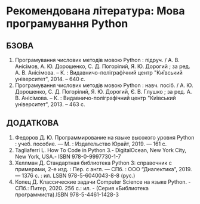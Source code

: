# Рекомендована література:  Мова програмування Python

## БЗОВА
1. Програмування числових методів мовою Python : підруч. / А. В. Анісімов, А. Ю. Дорошенко, С. Д. Погорілий, Я. Ю. Дорогий ; за ред. А. В. Анісімова. – К. : Видавничо-поліграфічний центр "Київський університет", 2014. – 640 с.
1. Програмування числових методів мовою Python : навч. посіб. / А. Ю. Дорошенко, С. Д. Погорілий, Я. Ю. Дорогий, Є. В. Глушко ; за ред. А. В. Анісімова. – К. : Видавничо-поліграфічний центр "Київський університет", 2013. – 463 с.

## ДОДАТКОВА
1. Федоров Д. Ю. Программирование на языке высокого уровня Python : учеб. пособие.  — М. : Издательство Юрайт, 2019. — 161 с.  
1. Tagliaferri L. How To Code in Python 3.- DigitalOcean, New York City, New York, USA.- ISBN 978-0-9997730-1-7
1. Хеллман Д. Стандартная библиотека Python 3: справочник с примерами, 2-е изд. : Пер. с англ. — СПб. : ООО “Диалектика”, 2019. — 1376 с. : ил. LSBN 978-5-6040043-8-8 (рус.)
1. Копец Д. Классические задачи Computer Science на языке Python. - СПб.: Питер, 2020. 256 с.: ил. - (Серия «Библиотека программиста).ISBN 978-5-4461-1428-3
